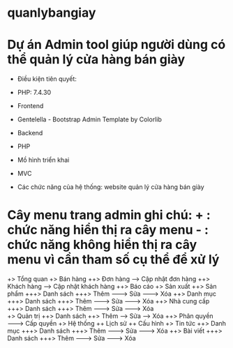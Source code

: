 # quanlybangiay
# Dự án Admin tool giúp người dùng có thể quản lý cửa hàng bán giày 

* Điều kiện tiên quyết:
- PHP: 7.4.30

* Frontend
- Gentelella - Bootstrap Admin Template by Colorlib

* Backend
- PHP 

* Mồ hình triển khai
- MVC

* Các chức năng của hệ thống:
website quản lý cửa hàng bán giày

Cây menu trang admin
ghi chú: 
    + : chức năng hiển thị ra cây menu
    - : chức năng không hiển thị ra cây menu vì cần tham số cụ thể để xử lý
============================
+> Tổng quan
+> Bán hàng
    ++> Đơn hàng
        --> Cập nhật đơn hàng
    ++> Khách hàng
        --> Cập nhật khách hàng
    ++> Báo cáo
+> Sản xuất
    ++> Sản phẩm
        +++> Danh sách
        +++> Thêm
        ---> Sửa
        ---> Xóa
    ++> Danh mục
        +++> Danh sách
        +++> Thêm
        ---> Sửa
        ---> Xóa
    ++> Nhà cung cấp
        +++> Danh sách
        +++> Thêm
        ---> Sửa
        ---> Xóa    
+> Quản trị
    ++> Danh sách
    ++> Thêm
    --> Sửa
    --> Xóa
    ++> Phân quyền    
        ---> Cấp quyền
+> Hệ thống
    ++ Lịch sử
    ++ Cấu hình
+> Tin tức
    ++> Danh mục
        +++> Danh sách
        +++> Thêm
        ---> Sửa
        ---> Xóa
    ++> Bài viết
        +++> Danh sách
        +++> Thêm
        ---> Sửa
        ---> Xóa   
